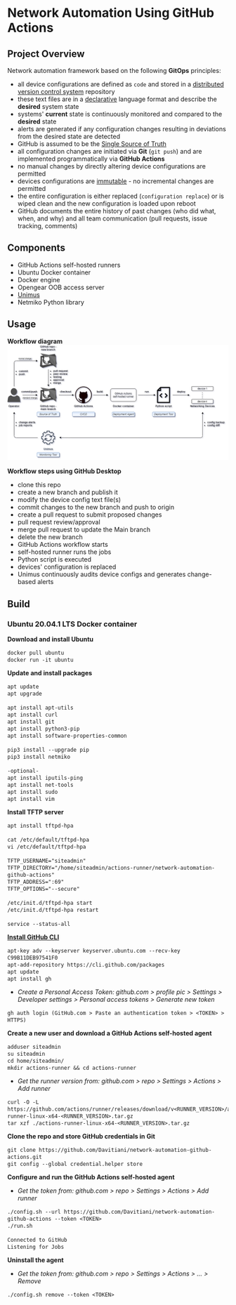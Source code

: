# Network Automation Using GitHub Actions


## Project Overview
Network automation framework based on the following **GitOps** principles:
- all device configurations are defined as `code` and stored in a [distributed version control system](https://en.wikipedia.org/wiki/Distributed_version_control) repository
- these text files are in a [declarative](https://en.wikipedia.org/wiki/Declarative_programming) language format and describe the **desired** system state
- systems' **current** state is continuously monitored and compared to the **desired** state
- alerts are generated if any configuration changes resulting in deviations from the desired state are detected
- GitHub is assumed to be the [Single Source of Truth](https://en.wikipedia.org/wiki/Single_source_of_truth)
- all configuration changes are initiated via **Git** (`git push`) and are implemented programmatically via **GitHub Actions**
- no manual changes by directly altering device configurations are permitted
- devices configurations are [immutable](https://en.wikipedia.org/wiki/Immutable_object) - no incremental changes are permitted
- the entire configuration is either replaced (`configuration replace`) or is wiped clean and the new configuration is loaded upon reboot
- GitHub documents the entire history of past changes (who did what, when, and why) and all team communication (pull requests, issue tracking, comments)


## Components
- GitHub Actions self-hosted runners
- Ubuntu Docker container
- Docker engine
- Opengear OOB access server
- [Unimus](https://github.intuit.com/t4i-event-tech/Unimus)
- Netmiko Python library


## Usage
**Workflow diagram**
![](/diagram-network-automation-github-actions.png)

**Workflow steps using GitHub Desktop**  
- clone this repo
- create a new branch and publish it
- modify the device config text file(s)
- commit changes to the new branch and push to origin
- create a pull request to submit proposed changes
- pull request review/approval
- merge pull request to update the Main branch
- delete the new branch
- GitHub Actions workflow starts
- self-hosted runner runs the jobs
- Python script is executed
- devices' configuration is replaced
- Unimus continuously audits device configs and generates change-based alerts


## Build
### Ubuntu 20.04.1 LTS Docker container
**Download and install Ubuntu**
```
docker pull ubuntu
docker run -it ubuntu
```
**Update and install packages**
```
apt update
apt upgrade

apt install apt-utils
apt install curl 
apt install git  
apt install python3-pip
apt install software-properties-common

pip3 install --upgrade pip
pip3 install netmiko

-optional-
apt install iputils-ping  
apt install net-tools
apt install sudo
apt install vim
```

**Install TFTP server**
```
apt install tftpd-hpa

cat /etc/default/tftpd-hpa
vi /etc/default/tftpd-hpa

TFTP_USERNAME="siteadmin"
TFTP_DIRECTORY="/home/siteadmin/actions-runner/network-automation-github-actions"
TFTP_ADDRESS=":69"
TFTP_OPTIONS="--secure"

/etc/init.d/tftpd-hpa start
/etc/init.d/tftpd-hpa restart

service --status-all
```

**[Install GitHub CLI](https://github.com/cli/cli/blob/trunk/docs/install_linux.md)**
```
apt-key adv --keyserver keyserver.ubuntu.com --recv-key C99B11DEB97541F0
apt-add-repository https://cli.github.com/packages
apt update
apt install gh
```
- *Create a Personal Access Token: github.com > profile pic > Settings > Developer settings > Personal access tokens > Generate new token*  
```
gh auth login (GitHub.com > Paste an authentication token > <TOKEN> > HTTPS)
```

**Create a new user and download a GitHub Actions self-hosted agent**
```
adduser siteadmin
su siteadmin
cd home/siteadmin/
mkdir actions-runner && cd actions-runner
```
- *Get the runner version from: github.com > repo > Settings > Actions > Add runner*  
```
curl -O -L https://github.com/actions/runner/releases/download/v<RUNNER_VERSION>/actions-runner-linux-x64-<RUNNER_VERSION>.tar.gz
tar xzf ./actions-runner-linux-x64-<RUNNER_VERSION>.tar.gz
```

**Clone the repo and store GitHub credentials in Git**
```
git clone https://github.com/Davitiani/network-automation-github-actions.git
git config --global credential.helper store
```

**Configure and run the GitHub Actions self-hosted agent**  
- *Get the token from: github.com > repo > Settings > Actions > Add runner*  
```
./config.sh --url https://github.com/Davitiani/network-automation-github-actions --token <TOKEN>
./run.sh

Connected to GitHub
Listening for Jobs
```

**Uninstall the agent**  
- *Get the token from: github.com > repo > Settings > Actions > ... > Remove*
```
./config.sh remove --token <TOKEN>
```
